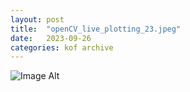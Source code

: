 ```yaml
---
layout:	post
title:	"openCV_live_plotting_23.jpeg"
date:	2023-09-26
categories:	kof archive
---
```


![Image Alt](https://k0f.github.io/assets/openCV_live_plotting_23.jpeg)